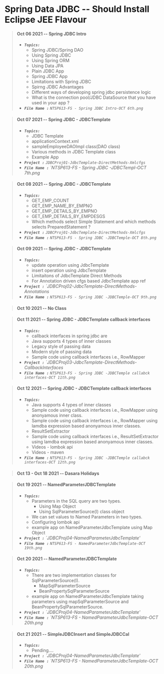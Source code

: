 
# Spring Data JDBC -- Should Install Eclipse JEE Flavour

> #### Oct 06 2021 -- Spring JDBC Intro
> - <em>**`Topics:`**</em>
>     - Spring JDBC/Spring DAO
>     - Using Spring JDBC
>     - Using Spring ORM
>     - Using Data JPA
>     - Plain JDBC App
>     - Spring JDBC App
>     - Limitations with Spring JDBC
>     - Spirng JDBC Advantages
>     - Different ways of developing spring jdbc persistence logic
>     - What is the connection pool/JDBC DataSource that you have used in your app ?
> - <em>**`File Name :`**</em> *`NTSP613-FS - Spring JDBC Intro-OCT 6th.png`*

> #### Oct 07 2021 -- Spring JDBC - JDBCTemplate
> - <em>**`Topics:`**</em>
>     - JDBC Template
>     - applicationContext.xml
>     - sampleEmployeeDAOImpl class(DAO class)
>     - Various methods in JDBC Template class
>     - Example App
> - <em>**`Project :`**</em> *`JDBCProj01-JdbcTemplate-DirectMethods-Xmlcfgs`*
> - <em>**`File Name :`**</em> *`NTSP613-FS - Spring JDBC -JDBCTempl-OCT 7th.png*

> #### Oct 08 2021 -- Spring JDBC - JDBCTemplate  
> - <em>**`Topics:`**</em>
>     - GET_EMP_COUNT
>     - GET_EMP_NAME_BY_EMPNO
>     - GET_EMP_DETAILS_BY_EMPNO
>     - GET_EMP_DETAILS_BY_EMPDESGS
>     - Which methods select Simple Statement and which methods selects PreparedStatement ?
> - <em>**`Project :`**</em> *`JDBCProj01-JdbcTemplate-DirectMethods-Xmlcfgs`*
> - <em>**`File Name :`**</em> *`NTSP613-FS - Spring JDBC -JDBCTemple-OCT 8th.png`*

> #### Oct 09 2021 -- Spring JDBC - JDBCTemplate  
> - <em>**`Topics:`**</em>
>     - update operation using JdbcTemplate
>     - insert operation using JdbcTemplate
>     - Limitaitons of JdbcTemplate Direct Methods
>     - For Annotation driven cfgs based JdbcTemplate app ref
> - <em>**`Project :`**</em> *`JDBCProj02-JdbcTemplate-DirectMethods-Annotations*
> - <em>**`File Name :`**</em> *`NTSP613-FS - Spring JDBC -JDBCTemple-OCT 9th.png`*

> #### Oct 10 2021 -- No Class

> #### Oct 11 2021 -- Spring JDBC - JDBCTemplate  callback interfaces
> - <em>**`Topics:`**</em>
>     - callback interfaces in spring jdbc are
>     - Java supports 4 types of inner classes
>     - Legacy style of passing data
>     - Modern style of passing data
>     - Sample code using callback interfaces i.e., RowMapper
> - <em>**`Project :`**</em> *`JDBCProj03-JdbcTemplate-DirectMethods-CallbackInterfaces*
> - <em>**`File Name :`**</em> *`NTSP613-FS - Spring JDBC -JDBCTemple callabck interfaces-OCT 11th.png`*

> #### Oct 12 2021 -- Spring JDBC - JDBCTemplate  callback interfaces
> - <em>**`Topics:`**</em>
>     - Java supports 4 types of inner classes
>     - Sample code using callback interfaces i.e., RowMapper using anonyamous inner class.
>     - Sample code using callback interfaces i.e., RowMapper using lamdba expression based anonyamous inner classes.
>     - ResultSetExtractor
>     - Sample code using callback interfaces i.e., ResultSetExtractor using lamdba expression based anonyamous inner classes.
>     - Videos - lombok api
>     - Videos - maven
> - <em>**`File Name :`**</em> *`NTSP613-FS - Spring JDBC -JDBCTemple callabck interfaces-OCT 12th.png`*

> #### Oct 13 - Oct 18 2021 -- Dasara Holidays

> #### Oct 19 2021 -- NamedParameterJDBCTemplate
> - <em>**`Topics:`**</em>
>     - Parameters in the SQL query are two types.
>         - Using Map Object
>         - Using SqlParameterSource(I) class object
>     - We can set values to Named Parameters in two types.
>     - Configuring lombok api
>     - example app on NamedParameterJdbcTemplate using Map Object
> - <em>**`Project :`**</em> *`JDBCProj04-NamedParameterJdbcTemplate'*
> - <em>**`File Name :`**</em> *`NTSP613-FS - NamedParameterJdbcTemplate-OCT 19th.png`*

> #### Oct 20 2021 -- NamedParameterJDBCTemplate
> - <em>**`Topics:`**</em>
>     - There are two implementation classes for SqlParameterSource(I).
>         - MapSqlParameterSource
>         - BeanPropertySqlParameterSource
>     - example app on NamedParameterJdbcTemplate taking parameters using mapSqlParameterSource and BeanPropertySqlParameterSource.
> - <em>**`Project :`**</em> *`JDBCProj04-NamedParameterJdbcTemplate'*
> - <em>**`File Name :`**</em> *`NTSP613-FS - NamedParameterJdbcTemplate-OCT 20th.png*

> #### Oct 21 2021 -- SimpleJDBCInsert and SimpleJDBCCal
> - <em>**`Topics:`**</em>
>     - Pending....
> - <em>**`Project :`**</em> *`JDBCProj04-NamedParameterJdbcTemplate'*
> - <em>**`File Name :`**</em> *`NTSP613-FS - NamedParameterJdbcTemplate-OCT 20th.png*
